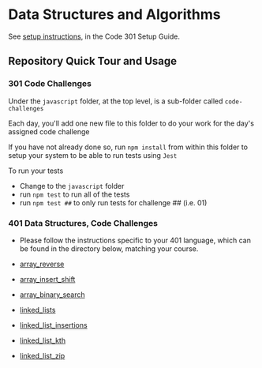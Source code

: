 # Data Structures and Algorithms

See [setup instructions](https://codefellows.github.io/setup-guide/code-301/3-code-challenges), in the Code 301 Setup Guide.

## Repository Quick Tour and Usage

### 301 Code Challenges

Under the `javascript` folder, at the top level, is a sub-folder called `code-challenges`

Each day, you'll add one new file to this folder to do your work for the day's assigned code challenge

If you have not already done so, run `npm install` from within this folder to setup your system to be able to run tests using `Jest`

To run your tests

- Change to the `javascript` folder
- run `npm test` to run all of the tests
- run `npm test ##` to only run tests for challenge ## (i.e. 01)

### 401 Data Structures, Code Challenges

- Please follow the instructions specific to your 401 language, which can be found in the directory below, matching your course.

- [array_reverse](python/docs/array_reverse/README.md)
- [array_insert_shift](python/docs/array_insert_shift/README.md)
- [array_binary_search](python/docs/array_binary_search/README.md)
- [linked_lists](python/docs/linked_list/README.md)
- [linked_list_insertions](python/docs/linked_list_insertions/README.md)
- [linked_list_kth](python/docs/linked_list_kth/README.md)
- [linked_list_zip](python/docs/linked_list_zip/README.md)

